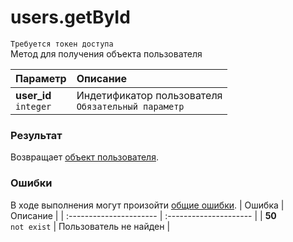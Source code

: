 # users.getById
`Требуется токен доступа`  
Метод для получения объекта пользователя

| Параметр                   | Описание                                                |
| :------------------------- | :------------------------------------------------------ |
| **user_id**<br />`integer` | Индетификатор пользователя<br />`Обязательный параметр` |

### Результат
Возвращает [объект пользователя](https://github.com/EcostCompony/specter_api_documentation/blob/master/Объекты/Пользователь.md#Пользователь).

### Ошибки
В ходе выполнения могут произойти [общие ошибки](https://github.com/EcostCompony/specter_api_documentation/blob/master/Основное/Обработка%20ошибок.md#коды-общих-ошибок).
| Ошибка                  | Описание               |
| :---------------------- | :--------------------- |
| **50**<br />`not exist` | Пользователь не найден |
